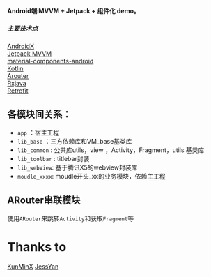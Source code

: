 **Android端 MVVM + Jetpack + 组件化 demo。**

##### 主要技术点  
[AndroidX](https://developer.android.google.cn/jetpack/androidx)  
[Jetpack MVVM](https://developer.android.google.cn/jetpack/)  
[material-components-android](https://github.com/material-components/material-components-android)  
[Kotlin](https://www.kotlincn.net/)  
[Arouter](https://github.com/alibaba/ARouter)  
[Rxjava](https://github.com/ReactiveX/RxJava)  
[Retrofit](http://square.github.io/retrofit/)  

## 各模块间关系：
- `app` ：宿主工程
- `lib_base` ：三方依赖库和VM_base基类库
- `lib_common` : 公共库utils，view ，Activity，Fragment，utils 基类库
- `lib_toolbar` : titlebar封装
- `lib_webView`: 基于腾讯X5的webview封装库
- `moudle_xxxx`: moudle开头_xx的业务模块，依赖主工程

## ARouter串联模块
使用`ARouter`来跳转`Activity`和获取`Fragment`等

# Thanks to
[KunMinX](https://www.kunminx.com/)
[JessYan](https://github.com/JessYanCoding)

